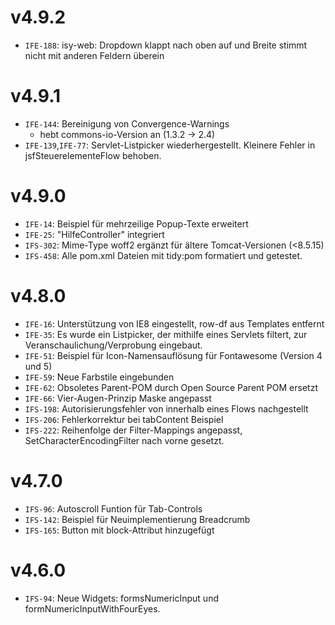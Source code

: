 # v4.9.2
- `IFE-188`: isy-web: Dropdown klappt nach oben auf und Breite stimmt nicht mit anderen Feldern überein

# v4.9.1
- `IFE-144`: Bereinigung von Convergence-Warnings
  - hebt commons-io-Version an (1.3.2 -> 2.4)
- `IFE-139`,`IFE-77`: Servlet-Listpicker wiederhergestellt. Kleinere Fehler in jsfSteuerelementeFlow behoben.

# v4.9.0
- `IFE-14`: Beispiel für mehrzeilige Popup-Texte erweitert
- `IFE-25`: "HilfeController" integriert
- `IFS-302`: Mime-Type woff2 ergänzt für ältere Tomcat-Versionen (<8.5.15)
- `IFS-458`: Alle pom.xml Dateien mit tidy:pom formatiert und getestet.

# v4.8.0
- `IFE-16`: Unterstützung von IE8 eingestellt, row-df aus Templates entfernt
- `IFE-35`: Es wurde ein Listpicker, der mithilfe eines Servlets filtert, zur Veranschaulichung/Verprobung eingebaut.
- `IFE-51`: Beispiel für Icon-Namensauflösung für Fontawesome (Version 4 und 5)
- `IFE-59`: Neue Farbstile eingebunden
- `IFE-62`: Obsoletes Parent-POM durch Open Source Parent POM ersetzt
- `IFE-66`: Vier-Augen-Prinzip Maske angepasst
- `IFS-198`: Autorisierungsfehler von innerhalb eines Flows nachgestellt
- `IFS-206`: Fehlerkorrektur bei tabContent Beispiel
- `IFS-222`: Reihenfolge der Filter-Mappings angepasst, SetCharacterEncodingFilter nach vorne gesetzt.

# v4.7.0
- `IFS-96`: Autoscroll Funtion für Tab-Controls
- `IFS-142`: Beispiel für Neuimplementierung Breadcrumb
- `IFS-165`: Button mit block-Attribut hinzugefügt

# v4.6.0
- `IFS-94`: Neue Widgets: formsNumericInput und formNumericInputWithFourEyes.
